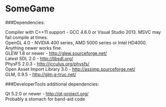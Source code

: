 SomeGame
========

###Dependencies:

Compiler with C++11 support - GCC 4.6.0 or Visual Studio 2013. MSVC may fail compile at times.  
OpenGL 4.0 - NVIDIA 400 series, AMD 5000 series or Intel HD4000. Anything newer works fine.  
GLEW 1.8 or newer - http://glew.sourceforge.net/  
Latest SDL 2.0 - http://libsdl.org/  
PhysFS 2.0.3 - http://icculus.org/physfs/  
Open Asset Import Library 3.0 - http://assimp.sourceforge.net/  
GLM, 0.9.5 - http://glm.g-truc.net/  

###DeveloperTools additional dependencies:

Qt 5.2.0 or newer - http://qt-project.org/  
Probably a stomach for band-aid code
